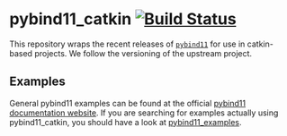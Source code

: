 # pybind11_catkin [![Build Status](https://travis-ci.org/ipab-slmc/pybind11_catkin.svg?branch=master)](https://travis-ci.org/ipab-slmc/pybind11_catkin)

This repository wraps the recent releases of [``pybind11``](https://github.com/pybind/pybind11/) for use in catkin-based projects. We follow the versioning of the upstream project.

## Examples
General pybind11 examples can be found at the official [pybind11 documentation website](https://pybind11.readthedocs.io/en/stable/intro.html). If you are searching for examples actually using pybind11_catkin, you should have a look at [pybind11_examples](https://github.com/arturmiller/pybind11_examples).
